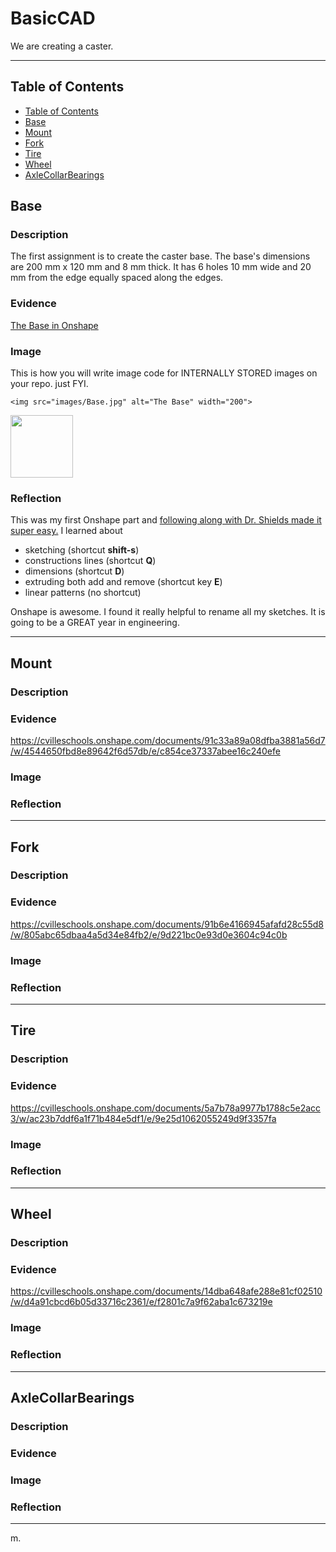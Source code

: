 

# BasicCAD

We are creating a caster.

---
## Table of Contents
* [Table of Contents](#Table-of-Contents)
* [Base](#Base)
* [Mount](#Mount)
* [Fork](#Fork)
* [Tire](#Tire)
* [Wheel](#Wheel)
* [AxleCollarBearings](#AxleCollarBearings)

## Base

### Description

The first assignment is to create the caster base.  The base's dimensions are 200 mm x 120 mm and 8 mm thick.  It has 6 holes 10 mm wide and 20 mm from the edge equally spaced along the edges.

### Evidence
[The Base in Onshape](https://cvilleschools.onshape.com/documents/0d70f655203ca304cb3c5b7d/w/f55603f962f6fc74f5548a68/e/41d730c570a8d75fce9f51b6)

### Image
This is how you will write image code for INTERNALLY STORED images on your repo.   just FYI.
~~~
<img src="images/Base.jpg" alt="The Base" width="200">
~~~
<img src="https://github.com/OneCHSEngr/BasicCAD/blob/master/images/Base.jpg" width="100">

### Reflection

This was my first Onshape part and [following along with Dr. Shields made it super easy.](https://www.youtube.com/watch?v=93BFUD-HAG8&feature=emb_title&scrlybrkr=5670f0b4)  I learned about 
* sketching (shortcut **shift-s**)
* constructions lines (shortcut **Q**)
* dimensions (shortcut **D**)
* extruding both add and remove (shortcut key **E**)
* linear patterns (no shortcut)

Onshape is awesome.  I found it really helpful to rename all my sketches.  It is going to be a GREAT year in engineering.

---


## Mount

### Description

### Evidence
https://cvilleschools.onshape.com/documents/91c33a89a08dfba3881a56d7/w/4544650fbd8e89642f6d57db/e/c854ce37337abee16c240efe
### Image

### Reflection

---


## Fork

### Description

### Evidence
https://cvilleschools.onshape.com/documents/91b6e4166945afafd28c55d8/w/805abc65dbaa4a5d34e84fb2/e/9d221bc0e93d0e3604c94c0b
### Image

### Reflection

---


## Tire

### Description

### Evidence
https://cvilleschools.onshape.com/documents/5a7b78a9977b1788c5e2acc3/w/ac23b7ddf6a1f71b484e5df1/e/9e25d1062055249d9f3357fa
### Image

### Reflection

---


## Wheel

### Description

### Evidence
https://cvilleschools.onshape.com/documents/14dba648afe288e81cf02510/w/d4a91cbcd6b05d33716c2361/e/f2801c7a9f62aba1c673219e
### Image

### Reflection

---


## AxleCollarBearings

### Description

### Evidence

### Image

### Reflection

---


m.
